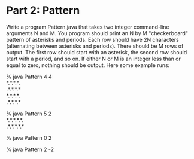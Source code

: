 # Part 2: Pattern  

Write a program Pattern.java that takes two integer command-line arguments N and M. You program should print an N by M "checkerboard" pattern of asterisks and periods. Each row should have 2N characters (alternating between asterisks and periods). There should be M rows of output. The first row should start with an asterisk, the second row should start with a period, and so on. If either N or M is an integer less than or equal to zero, nothing should be output. Here some example runs:  

% java Pattern 4 4  
\*.\*.\*.\*.  
.\*.\*.\*.\*  
\*.\*.\*.\*.  
.\*.\*.\*.\*  

% java Pattern 5 2  
\*.\*.\*.\*.\*.  
.\*.\*.\*.\*.\*  
 
% java Pattern 0 2  
 
% java Pattern 2 -2  
